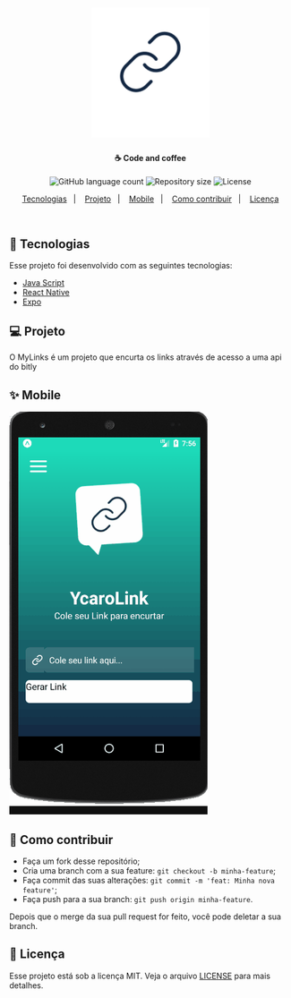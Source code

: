<h1 align="center">
  <img alt="MyLink" title="Aplicativo para encurtar links" src=".github/Logo.png" width="210px" />
</h1>


<h4 align="center">
  ☕ Code and coffee
</h4>
<p align="center">
  <img alt="GitHub language count" src="https://img.shields.io/github/languages/count/Rocketseat/semana-omnistack-9.svg">

  <img alt="Repository size" src="https://img.shields.io/github/repo-size/Rocketseat/semana-omnistack-9.svg">
  

  <img alt="License" src="https://img.shields.io/badge/license-MIT-brightgreen">
</p>

<p align="center">
  <a href="#rocket-tecnologias">Tecnologias</a>&nbsp;&nbsp;&nbsp;|&nbsp;&nbsp;&nbsp;
  <a href="#-projeto">Projeto</a>&nbsp;&nbsp;&nbsp;|&nbsp;&nbsp;&nbsp;
  <a href="#-mobile">Mobile</a>&nbsp;&nbsp;&nbsp;|&nbsp;&nbsp;&nbsp;
  <a href="#-como-contribuir">Como contribuir</a>&nbsp;&nbsp;&nbsp;|&nbsp;&nbsp;&nbsp;
  <a href="#memo-licença">Licença</a>
</p>

<br>


## :rocket: Tecnologias

Esse projeto foi desenvolvido com as seguintes tecnologias:

- [Java Script](https://developer.mozilla.org/pt-BR/docs/Learn/JavaScript/)   
- [React Native](https://facebook.github.io/react-native/)
- [Expo](https://expo.io/)

## 💻 Projeto

O MyLinks é um projeto que encurta os links através de acesso a uma api do bitly


## ✨ Mobile




<img  alt="MyLink" title="Aplicativo para encurtar links"  src=  "/.github/mobile.gif" />



## 🤔 Como contribuir

- Faça um fork desse repositório;
- Cria uma branch com a sua feature: `git checkout -b minha-feature`;
- Faça commit das suas alterações: `git commit -m 'feat: Minha nova feature'`;
- Faça push para a sua branch: `git push origin minha-feature`.

Depois que o merge da sua pull request for feito, você pode deletar a sua branch.

## :memo: Licença

Esse projeto está sob a licença MIT. Veja o arquivo [LICENSE](LICENSE.md) para mais detalhes.













